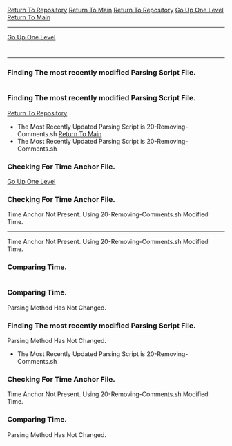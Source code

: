 [Return To Repository](https://github.com/DigitalWarrior/piholeparser/)
[Return To Main](https://github.com/DigitalWarrior/piholeparser/blob/master/RecentRunLogs/Mainlog.md)
[Return To Repository](https://github.com/DigitalWarrior/piholeparser/)
[Go Up One Level](https://github.com/DigitalWarrior/piholeparser/blob/master/RecentRunLogs/TopLevelScripts/10-Running-Initial-Tasks.md)
[Return To Main](https://github.com/DigitalWarrior/piholeparser/blob/master/RecentRunLogs/Mainlog.md)
____________________________________
[Go Up One Level](https://github.com/DigitalWarrior/piholeparser/blob/master/RecentRunLogs/TopLevelScripts/10-Running-Initial-Tasks.md)
# 
____________________________________
### Finding The most recently modified Parsing Script File.
# 
### Finding The most recently modified Parsing Script File.
[Return To Repository](https://github.com/DigitalWarrior/piholeparser/)
* The Most Recently Updated Parsing Script is 20-Removing-Comments.sh
[Return To Main](https://github.com/DigitalWarrior/piholeparser/blob/master/RecentRunLogs/Mainlog.md)
* The Most Recently Updated Parsing Script is 20-Removing-Comments.sh
### Checking For Time Anchor File.
[Go Up One Level](https://github.com/DigitalWarrior/piholeparser/blob/master/RecentRunLogs/TopLevelScripts/10-Running-Initial-Tasks.md)
### Checking For Time Anchor File.
Time Anchor Not Present. Using 20-Removing-Comments.sh Modified Time.
____________________________________
Time Anchor Not Present. Using 20-Removing-Comments.sh Modified Time.
### Comparing Time.
# 
### Comparing Time.
Parsing Method Has Not Changed.
### Finding The most recently modified Parsing Script File.
Parsing Method Has Not Changed.
* The Most Recently Updated Parsing Script is 20-Removing-Comments.sh
### Checking For Time Anchor File.
Time Anchor Not Present. Using 20-Removing-Comments.sh Modified Time.
### Comparing Time.
Parsing Method Has Not Changed.

